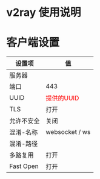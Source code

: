 # v2ray 使用说明

# 客户端设置  

| 设置项 | 值 |
| - | - |
| 服务器 | <script>document.write(location.host)</script> |
| 端口 | 443 |
| UUID |  <font color='red'>提供的UUID</font> |
| TLS  | 打开 |
| 允许不安全 | 关闭 |
| 混淆-名称 | websocket / ws |
| 混淆-路径 | <script>document.write('/'+document.cookie.match(/ray_path=([^;]+)/)[1])</script> |
| 多路复用 | 打开 |
| Fast Open | 打开 | 
